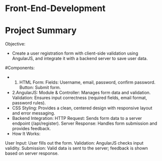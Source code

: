 # Front-End-Development
# Project Summary
Objective:
* Create a user registration form with client-side validation using AngularJS, and integrate it with a backend server to   save user data.

#Components:

* 1. HTML Form:
        Fields: Username, email, password, confirm password.
        Button: Submit form.
* 2.AngularJS:
        Module & Controller: Manages form data and validation.
        Validation: Ensures input correctness (required fields, email format, password rules).
* CSS Styling:
        Provides a clean, centered design with responsive layout and error messaging.
* Backend Integration:
HTTP Request: Sends form data to a server endpoint (/api/register).
Server Response: Handles form submission and provides feedback.
* How It Works:

User Input: User fills out the form.
Validation: AngularJS checks input validity.
Submission: Valid data is sent to the server; feedback is shown based on server response.
